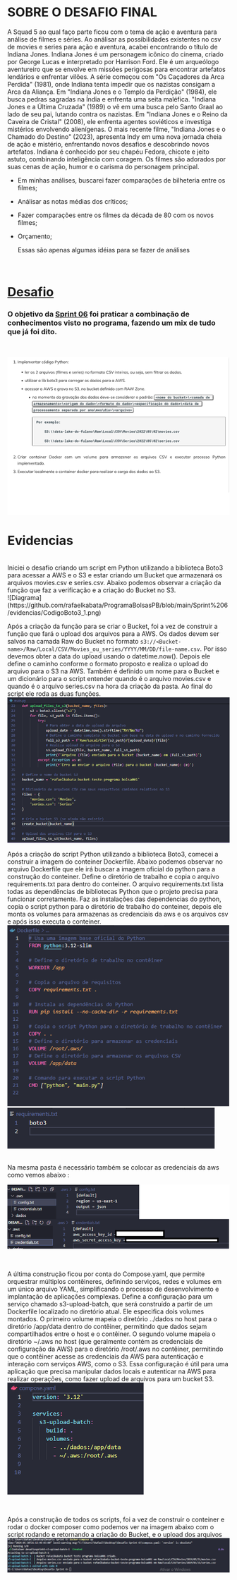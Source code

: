 # SOBRE O DESAFIO FINAL
A Squad 5 ao qual faço parte ficou com o tema de ação e aventura para análise de filmes e séries. Ao análisar as possibilidades existentes no csv de movies e series para ação e aventura, acabei encontrando o título de Indiana Jones. Indiana Jones é um personagem icônico do cinema, criado por George Lucas e interpretado por Harrison Ford. Ele é um arqueólogo aventureiro que se envolve em missões perigosas para encontrar artefatos lendários e enfrentar vilões. A série começou com "Os Caçadores da Arca Perdida" (1981), onde Indiana tenta impedir que os nazistas consigam a Arca da Aliança. Em "Indiana Jones e o Templo da Perdição" (1984), ele busca pedras sagradas na Índia e enfrenta uma seita maléfica. "Indiana Jones e a Última Cruzada" (1989) o vê em uma busca pelo Santo Graal ao lado de seu pai, lutando contra os nazistas. Em "Indiana Jones e o Reino da Caveira de Cristal" (2008), ele enfrenta agentes soviéticos e investiga mistérios envolvendo alienígenas. O mais recente filme, "Indiana Jones e o Chamado do Destino" (2023), apresenta Indy em uma nova jornada cheia de ação e mistério, enfrentando novos desafios e descobrindo novos artefatos. Indiana é conhecido por seu chapéu Fedora, chicote e jeito astuto, combinando inteligência com coragem. Os filmes são adorados por suas cenas de ação, humor e o carisma do personagem principal.

- Em minhas análises, buscarei fazer comparações de bilheteria entre os filmes;
- Análisar as notas médias dos críticos;
- Fazer comparações entre os filmes da década de 80 com os novos filmes;
- Orçamento;

  Essas são apenas algumas idéias para se fazer de análises

<br/>
</div>


# [Desafio](https://github.com/rafaelkabata/ProgramaBolsasPB/tree/main/Sprint%206/Desafio)
### O objetivo da [Sprint 06](https://github.com/rafaelkabata/ProgramaBolsasPB/tree/main/Sprint%206/Desafio) foi praticar a combinação de conhecimentos visto no programa, fazendo um mix de tudo que já foi dito.
<br/>
</div>



![Diagrama](https://github.com/rafaelkabata/ProgramaBolsasPB/blob/main/Sprint%206/evidencias/Desafio.png)
<br/>
</div>

# Evidencias
<br/>
</div>
Iniciei o desafio criando um script em Python utilizando a biblioteca Boto3 para acessar a AWS e o S3 e estar criando um Bucket que armazenará os arquivos movies.csv e series.csv. Abaixo podemos observar a criação da função que faz a verificação e a criação do Bucket no S3. <br>
![Diagrama](https://github.com/rafaelkabata/ProgramaBolsasPB/blob/main/Sprint%206/evidencias/CodigoBoto3_1.png)
<br>

Após a criação da função para se criar o Bucket, foi a vez de construir a função que fará o upload dos arquivos para a AWS. Os dados devem ser salvos na camada Raw do Bucket no formato `s3://<Bucket-name>/Raw/Local/CSV/Movies_ou_series/YYYY/MM/DD/file-name.csv`. Por isso devemos obter a data do upload usando o datetime.now(). Depois ele define o caminho conforme o formato proposto e realiza o upload do arquivo para o S3 na AWS. Também é definido um nome para o Bucket e um dicionário para o script entender quando é o arquivo movies.csv e quando é o arquivo series.csv na hora da criação da pasta. Ao final do script ele roda as duas funções.
<br>
![Diagrama](https://github.com/rafaelkabata/ProgramaBolsasPB/blob/main/Sprint%206/evidencias/CodigoBoto3_2.png)
<br>

Após a criação do script Python utilizando a biblioteca Boto3, comecei a construir a imagem do conteiner Dockerfile. Abaixo podemos observar no arquivo Dockerfile que ele irá buscar a imagem oficial do python para a construção do conteiner. Define o diretório de trabalho e copia o arquivo requirements.txt para dentro do conteiner. O arquivo requirements.txt lista todas as dependências de bibliotecas Python que o projeto precisa para funcionar corretamente. Faz as instalações das dependencias do python, copia o script python para o diretório de trabalho do conteiner, depois ele monta os volumes para armazenas as credenciais da aws e os arquivos csv e após isso executa o conteiner.
<br>
![Diagrama](https://github.com/rafaelkabata/ProgramaBolsasPB/blob/main/Sprint%206/evidencias/Dockerfile.png)
![Diagrama](https://github.com/rafaelkabata/ProgramaBolsasPB/blob/main/Sprint%206/evidencias/requirements.png)

<br>
Na mesma pasta é necessário também se colocar as credenciais da aws como vemos abaixo :

![Diagrama](https://github.com/rafaelkabata/ProgramaBolsasPB/blob/main/Sprint%206/evidencias/awsConfig.png)

<br>

A última construção ficou por conta do Compose.yaml, que permite orquestrar múltiplos contêineres, definindo serviços, redes e volumes em um único arquivo YAML, simplificando o processo de desenvolvimento e implantação de aplicações complexas. Define a configuração para um serviço chamado s3-upload-batch, que será construído a partir de um Dockerfile localizado no diretório atual. Ele especifica dois volumes montados. O primeiro volume mapeia o diretório ../dados no host para o diretório /app/data dentro do contêiner, permitindo que dados sejam compartilhados entre o host e o contêiner. O segundo volume mapeia o diretório ~/.aws no host (que geralmente contém as credenciais de configuração da AWS) para o diretório /root/.aws no contêiner, permitindo que o contêiner acesse as credenciais da AWS para autenticação e interação com serviços AWS, como o S3. Essa configuração é útil para uma aplicação que precisa manipular dados locais e autenticar na AWS para realizar operações, como fazer upload de arquivos para um bucket S3.
<br>
![Diagrama](https://github.com/rafaelkabata/ProgramaBolsasPB/blob/main/Sprint%206/evidencias/Compose.png)

<br>

Após a construção de todos os scripts, foi a vez de construir o conteiner e rodar o docker composer como podemos ver na imagem abaixo com o script rodando e retornando a criação do Bucket, e o upload dos arquivos
![Diagrama](https://github.com/rafaelkabata/ProgramaBolsasPB/blob/main/Sprint%206/evidencias/prompt.png)










